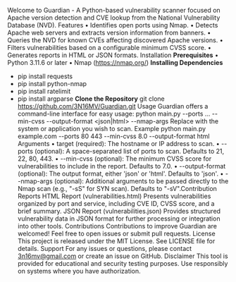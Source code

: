 Welcome to Guardian - A Python-based vulnerability scanner focused on Apache version detection and CVE lookup from the National Vulnerability Database (NVD).
Features
•	Identifies open ports using Nmap. 
•	Detects Apache web servers and extracts version information from banners. 
•	Queries the NVD for known CVEs affecting discovered Apache versions. 
•	Filters vulnerabilities based on a configurable minimum CVSS score. 
•	Generates reports in HTML or JSON formats.
Installation
**Prerequisites** 
•	Python 3.11.6 or later 
•	Nmap (https://nmap.org/) 
**Installing Dependencies**
-	pip install requests 
-	pip install python-nmap 
-	pip install ratelimit 
-	pip install argparse
**Clone the Repository**
git clone https://github.com/3N16MV/Guardian.git
Usage
Guardian offers a command-line interface for easy usage:
python main.py <target> --ports <port1> <port2> ... --min-cvss <score> --output-format <json|html> --nmap-args <arguments>
Replace <target> with the system or application you wish to scan.
Example
python main.py example.com --ports 80 443 --min-cvss 8.0 --output-format html
Arguments
•	target (required): The hostname or IP address to scan. 
•	--ports (optional): A space-separated list of ports to scan. Defaults to 21, 22, 80, 443. 
•	--min-cvss (optional): The minimum CVSS score for vulnerabilities to include in the report. Defaults to 7.0. 
•	--output-format (optional): The output format, either 'json' or 'html'. Defaults to 'json'. 
•	--nmap-args (optional): Additional arguments to be passed directly to the Nmap scan (e.g., "-sS" for SYN scan). Defaults to "-sV".Contribution
Reports
HTML Report (vulnerabilities.html) Presents vulnerabilities organized by port and service, including CVE ID, CVSS score, and a brief summary. 
JSON Report (vulnerabilities.json) Provides structured vulnerability data in JSON format for further processing or integration into other tools.
Contributions
Contributions to improve Guardian are welcomed! Feel free to open issues or submit pull requests.
License
This project is released under the MIT License. See LICENSE file for details.
Support
For any issues or questions, please contact 3n16mv@gmail.com or create an issue on GitHub.
Disclaimer
This tool is provided for educational and security testing purposes. Use responsibly on systems where you have authorization.


	
	

